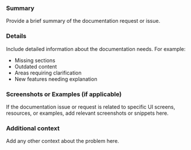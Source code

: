 ### Summary

Provide a brief summary of the documentation request or issue.

### Details

Include detailed information about the documentation needs. For example:

- Missing sections
- Outdated content
- Areas requiring clarification
- New features needing explanation

### Screenshots or Examples (if applicable)

If the documentation issue or request is related to specific UI screens, resources, or examples, add relevant
screenshots or snippets here.

### Additional context

Add any other context about the problem here.
